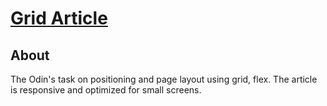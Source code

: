 # [Grid Article](https://www.theodinproject.com/courses/html-and-css/lessons/positioning-and-floating-elements)

## About
The Odin's task on positioning and page layout using grid, flex. The article is responsive and optimized for small screens.
